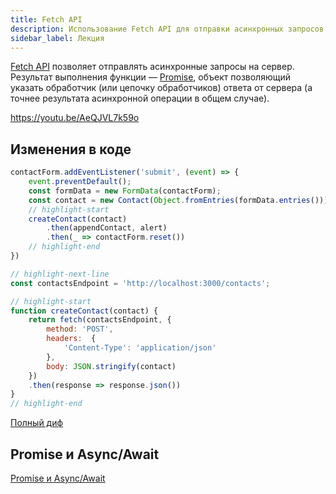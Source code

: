 ```yaml
---
title: Fetch API
description: Использование Fetch API для отправки асинхронных запросов
sidebar_label: Лекция
---
```


[Fetch API](https://learn.javascript.ru/fetch) позволяет отправлять асинхронные запросы на сервер. Результат выполнения функции — [Promise](https://learn.javascript.ru/promise), объект позволяющий указать обработчик (или цепочку обработчиков) ответа от сервера (а точнее результата асинхронной операции в общем случае). 

https://youtu.be/AeQJVL7k59o

## Изменения в коде

```javascript title="contacts.js"
contactForm.addEventListener('submit', (event) => {
    event.preventDefault();
    const formData = new FormData(contactForm);
    const contact = new Contact(Object.fromEntries(formData.entries()));
    // highlight-start
    createContact(contact)
        .then(appendContact, alert)
        .then(_ => contactForm.reset())
    // highlight-end
})

// highlight-next-line
const contactsEndpoint = 'http://localhost:3000/contacts';

// highlight-start
function createContact(contact) {
    return fetch(contactsEndpoint, {
        method: 'POST', 
        headers:  {
            'Content-Type': 'application/json'
        },
        body: JSON.stringify(contact)
    })
    .then(response => response.json())
}
// highlight-end
```

[Полный диф](https://github.com/alexanderko/js-lectures/commit/a0947c8c6d52234ee638feae6eb6800ef26b21b5)

## Promise и Async/Await

[Promise и Async/Await](https://youtu.be/KFpUbJk1GuY)

